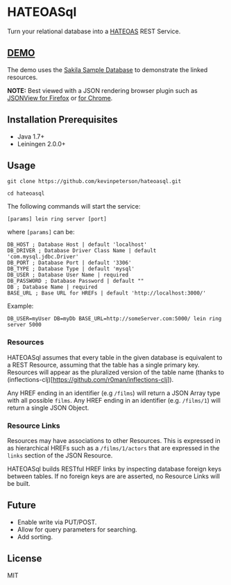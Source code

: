 # HATEOASql

Turn your relational database into a [HATEOAS](https://en.wikipedia.org/wiki/HATEOAS) REST Service. 

## [DEMO](https://hateoasql.herokuapp.com/)
The demo uses the [Sakila Sample Database](https://dev.mysql.com/doc/sakila/en/) to demonstrate the linked resources.

__NOTE:__ Best viewed with a JSON rendering browser plugin such as [JSONView for Firefox](https://addons.mozilla.org/en-us/firefox/addon/jsonview/) or [for Chrome](https://chrome.google.com/webstore/detail/chklaanhfefbnpoihckbnefhakgolnmc).

## Installation Prerequisites
* Java 1.7+
* Leiningen 2.0.0+

## Usage
```git clone https://github.com/kevinpeterson/hateoasql.git```

```cd hateoasql```

The following commands will start the service:

    [params] lein ring server [port]    
    
where ```[params]``` can be:
    
    DB_HOST ; Database Host | default 'localhost'
    DB_DRIVER ; Database Driver Class Name | default 'com.mysql.jdbc.Driver'
    DB_PORT ; Database Port | default '3306'
    DB_TYPE ; Database Type | default 'mysql'
    DB_USER ; Database User Name | required
    DB_PASSWORD ; Database Password | default ""
    DB ; Database Name | required
    BASE_URL ; Base URL for HREFs | default 'http://localhost:3000/'

Example:

    DB_USER=myUser DB=myDb BASE_URL=http://someServer.com:5000/ lein ring server 5000    
    
### Resources
HATEOASql assumes that every table in the given database is equivalent to a REST Resource, assuming that the table has a single primary key. Resources will appear as the pluralized version of the table name (thanks to (inflections-clj)[https://github.com/r0man/inflections-clj]).

Any HREF ending in an identifier (e.g ```/films```) will return a JSON Array type with all possible ```films```. Any HREF ending in an identifier (e.g. ```/films/1```) will return a single JSON Object.

### Resource Links
Resources may have associations to other Resources. This is expressed in as hierarchical HREFs such as a ```/films/1/actors``` that are expressed in the ```links``` section of the JSON Resource.

HATEOASql builds RESTful HREF links by inspecting database foreign keys between tables. If no foreign keys are are asserted, no Resource Links will be built.

## Future
* Enable write via PUT/POST.
* Allow for query parameters for searching.
* Add sorting.
    
## License
MIT
